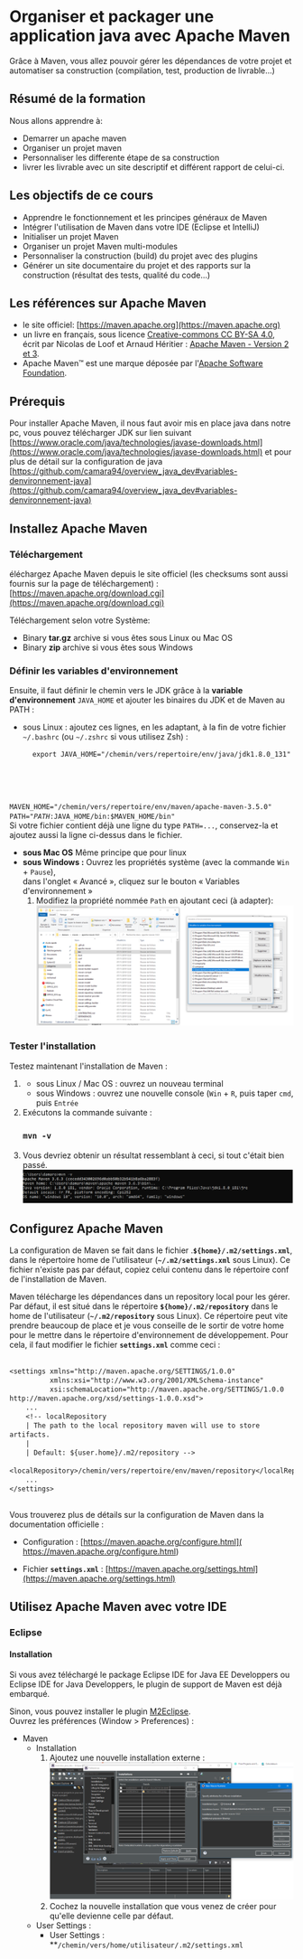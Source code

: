 # Organiser et packager une application java avec Apache Maven
Grâce à Maven, vous allez pouvoir gérer les dépendances de votre projet et automatiser sa construction (compilation, test, production de livrable...)

## Résumé de la formation
Nous allons apprendre à:
* Demarrer un apache maven
* Organiser un projet maven
* Personnaliser les differente étape de sa construction
* livrer les livrable avec un site descriptif et différent rapport de celui-ci.
  
## Les objectifs de ce cours 
* Apprendre le fonctionnement et les principes généraux de Maven
* Intégrer l'utilisation de Maven dans votre IDE (Eclipse et IntelliJ)
* Initialiser un projet Maven
* Organiser un projet Maven multi-modules
* Personnaliser la construction (build) du projet avec des plugins
* Générer un site documentaire du projet et des rapports sur la construction (résultat des tests, qualité du code...)
## Les références sur Apache Maven
* le site officiel: [https://maven.apache.org](https://maven.apache.org)
* un livre en français, sous licence [Creative-commons CC BY-SA 4.0](https://creativecommons.org/licenses/by-nc-sa/4.0/deed.fr), écrit par Nicolas de Loof et Arnaud Héritier : [Apache Maven - Version 2 et 3](https://github.com/ndeloof/apache-maven-book).
* Apache Maven™ est une marque déposée par l'[Apache Software Foundation](https://www.apache.org/).

## Prérequis 
Pour installer Apache Maven, il nous faut avoir mis en place java dans notre pc, vous pouvez télécharger JDK sur lien suivant [https://www.oracle.com/java/technologies/javase-downloads.html](https://www.oracle.com/java/technologies/javase-downloads.html) et pour plus de détail sur la configuration de java [https://github.com/camara94/overview_java_dev#variables-denvironnement-java](https://github.com/camara94/overview_java_dev#variables-denvironnement-java)

## Installez Apache Maven
### Téléchargement
éléchargez Apache Maven depuis le site officiel (les checksums sont aussi fournis sur la page de téléchargement) : [https://maven.apache.org/download.cgi](https://maven.apache.org/download.cgi)

Téléchargement selon votre Système:
* Binary **tar.gz** archive si vous êtes sous Linux ou Mac OS
* Binary **zip** archive si vous êtes sous Windows

### Définir les variables d'environnement
Ensuite, il faut définir le chemin vers le JDK grâce à la **variable d'environnement** <code>JAVA_HOME</code> et ajouter les binaires du JDK et de Maven au PATH :
* sous Linux : ajoutez ces lignes, en les adaptant, à la fin de votre fichier <code>~/.bashrc</code> (ou <code>~/.zshrc</code> si vous utilisez Zsh) :
  <pre>
    <code>export JAVA_HOME="/chemin/vers/repertoire/env/java/jdk1.8.0_131"
MAVEN_HOME="/chemin/vers/repertoire/env/maven/apache-maven-3.5.0"
PATH="$PATH:$JAVA_HOME/bin:$MAVEN_HOME/bin"</code>
  </pre><br/>
  Si votre fichier contient déjà une ligne du type <code>PATH=...</code>, conservez-la et ajoutez aussi la ligne ci-dessus dans le fichier.
* **sous Mac OS** Même principe que pour linux
* **sous Windows :** Ouvrez les propriétés système (avec la commande <code>Win</code> + <code>Pause</code>),<br /> dans l'onglet « Avancé », cliquez sur le bouton « Variables d'environnement » 
   1. Modifiez la propriété nommée <code>Path</code> en ajoutant ceci (à adapter):
  ![variable en](images/vamvnen.png)

### Tester l'installation
Testez maintenant l'installation de Maven :
1. * sous Linux / Mac OS : ouvrez un nouveau terminal
   * sous Windows : ouvrez une nouvelle console (<code>Win</code> + <code>R</code>, puis taper <code>cmd</code>, puis <code>Entrée</code>
2. Exécutons la commande suivante :
   <h3><code>mvn -v</code></h3>
3. Vous devriez obtenir un résultat ressemblant à ceci, si tout c'était bien passé.
   ![mvnv](images/mvnv.png)
## Configurez Apache Maven
La configuration de Maven se fait dans le fichier .**<code>${home}/.m2/settings.xml</code>**, dans le répertoire home de l'utilisateur (**<code>~/.m2/settings.xml</code>** sous Linux). Ce fichier n'existe pas par défaut, copiez celui contenu dans le répertoire conf de l'installation de Maven.

Maven télécharge les dépendances dans un repository local pour les gérer. Par défaut, il est situé dans le répertoire **<code>${home}/.m2/repository</code>** dans le home de l'utilisateur (**<code>~/.m2/repository</code>** sous Linux). Ce répertoire peut vite prendre beaucoup de place et je vous conseille de le sortir de votre home pour le mettre dans le répertoire d'environnement de développement. Pour cela, il faut modifier le fichier **<code>settings.xml</code>** comme ceci :
<pre>
<code>
&lt;settings xmlns="http://maven.apache.org/SETTINGS/1.0.0"
          xmlns:xsi="http://www.w3.org/2001/XMLSchema-instance"
          xsi:schemaLocation="http://maven.apache.org/SETTINGS/1.0.0 http://maven.apache.org/xsd/settings-1.0.0.xsd"&gt;
    ...
    &lt;!-- localRepository
    | The path to the local repository maven will use to store artifacts.
    |
    | Default: ${user.home}/.m2/repository --&gt;
    &lt;localRepository&gt;/chemin/vers/repertoire/env/maven/repository&lt;/localRepository&gt;
    ...
&lt;/settings&gt;
</code>
</pre>
Vous trouverez plus de détails sur la configuration de Maven dans la documentation officielle :
* Configuration : [https://maven.apache.org/configure.html]( https://maven.apache.org/configure.html)

* Fichier **<code>settings.xml</code>** : [https://maven.apache.org/settings.html](https://maven.apache.org/settings.html)

## Utilisez Apache Maven avec votre IDE
### Eclipse
#### Installation
Si vous avez téléchargé le package Eclipse IDE for Java EE Developpers ou Eclipse IDE for Java Developpers, le plugin de support de Maven est déjà embarqué.

Sinon, vous pouvez installer le plugin [M2Eclipse](https://www.eclipse.org/m2e/).<br/>
Ouvrez les préférences (Window > Preferences) :
* Maven 
    * Installation
        1. Ajoutez une nouvelle installation externe :
           ![image](images/mvneclipsesettings.png)
        2. Cochez la nouvelle installation que vous venez de créer pour qu'elle devienne celle par défaut.
    * User Settings :
        * User Settings : **<code>/chemin/vers/home/utilisateur/.m2/settings.xml</code>
